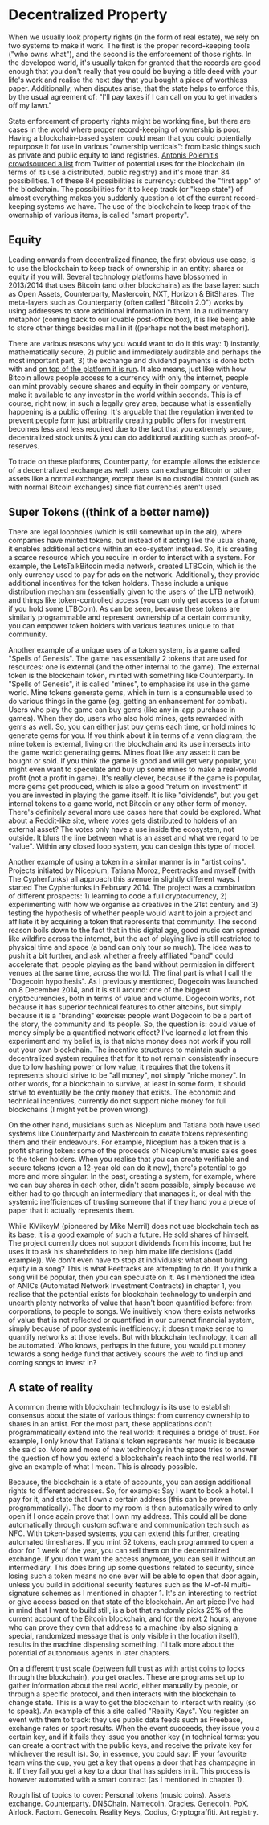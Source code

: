 # Decentralized Property

When we usually look property rights (in the form of real estate), we rely on two systems to make it work. The first is the proper record-keeping tools ("who owns what"), and the second is the enforcement of those rights. In the developed world, it's usually taken for granted that the records are good enough that you don't really that you could be buying a title deed with your life's work and realise the next day that you bought a piece of worthless paper. Additionally, when disputes arise, that the state helps to enforce this, by the usual agreement of: "I'll pay taxes if I can call on you to get invaders off my lawn."

State enforcement of property rights might be working fine, but there are cases in the world where proper record-keeping of ownership is poor. Having a blockchain-based system could mean that you could potentially repurpose it for use in various "ownership verticals": from basic things such as private and public equity to land registries. [Antonis Polemitis crowdsourced a list](http://ledracapital.com/blog/2014/3/11/bitcoin-series-24-the-mega-master-blockchain-list) from Twitter of potential uses for the blockchain (in terms of its use a distributed, public registry) and it's more than 84 possibilities. 1 of these 84 possibilities is currency: dubbed the "first app" of the blockchain. The possibilities for it to keep track (or "keep state") of almost everything makes you suddenly question a lot of the current record-keeping systems we have. The use of the blockchain to keep track of the owernship of various items, is called "smart property".

## Equity

Leading onwards from decentralized finance, the first obvious use case, is to use the blockchain to keep track of ownership in an entity: shares or equity if you will. Several technology platforms have blossomed in 2013/2014 that uses Bitcoin (and other blockchains) as the base layer: such as Open Assets, Counterparty, Mastercoin, NXT, Horizon & BitShares. The meta-layers such as Counterparty (often called "Bitcoin 2.0") works by using addresses to store additional information in them. In a rudimentary metaphor (coming back to our lovable post-office box), it is like being able to store other things besides mail in it ((perhaps not the best metaphor)).

There are various reasons why you would want to do it this way: 1) instantly, mathematically secure, 2) public and immediately auditable and perhaps the most important part, 3) the exchange and dividend payments is done both with and [on top of the platform it is run](https://gendal.wordpress.com/2014/10/05/cryptocurrency-products-and-services-will-determine-adoption-of-the-currency-not-the-other-way-round/). It also means, just like with how Bitcoin allows people access to a currency with only the internet, people can mint provably secure shares and equity in their company or venture, make it available to any investor in the world within seconds. This is of course, right now, in such a legally grey area, because what is essentially happening is a public offering. It's arguable that the regulation invented to prevent people form just arbitrarily creating public offers for investment becomes less and less required due to the fact that you extremely secure, decentralized stock units & you can do additional auditing such as proof-of-reserves.

To trade on these platforms, Counterparty, for example allows the existence of a decentralized exchange as well: users can exchange Bitcoin or other assets like a normal exchange, except there is no custodial control (such as with normal Bitcoin exchanges) since fiat currencies aren't used.

## Super Tokens ((think of a better name))

There are legal loopholes (which is still somewhat up in the air), where companies have minted tokens, but instead of it acting like the usual share, it enables additional actions within an eco-system instead. So, it is creating a scarce resource which you require in order to interact with a system. For example, the LetsTalkBitcoin media network, created LTBCoin, which is the only currency used to pay for ads on the network. Additionally, they provide additional incentives for the token holders. These include a unique distribution mechanism (essentially given to the users of the LTB network), and things like token-controlled access (you can only get access to a forum if you hold some LTBCoin). As can be seen, because these tokens are similarly programmable and represent ownership of a certain community, you can empower token holders with various features unique to that community.

Another example of a unique uses of a token system, is a game called "Spells of Genesis". The game has essentially 2 tokens that are used for resources: one is external (and the other internal to the game). The external token is the blockchain token, minted with something like Counterparty. In "Spells of Genesis", it is called "mines", to emphasise its use in the game world. Mine tokens generate gems, which in turn is a consumable used to do various things in the game (eg, getting an enhancement for combat). Users who play the game can buy gems (like any in-app purchase in games). When they do, users who also hold mines, gets rewarded with gems as well. So, you can either just buy gems each time, or hold mines to generate gems for you. If you think about it in terms of a venn diagram, the mine token is external, living on the blockchain and its use intersects into the game world: generating gems. Mines float like any asset: it can be bought or sold. If you think the game is good and will get very popular, you might even want to speculate and buy up some mines to make a real-world profit (not a profit in game). It's really clever, because if the game is popular, more gems get produced, which is also a good "return on investment" if you are invested in playing the game itself. It is like "dividends", but you get internal tokens to a game world, not Bitcoin or any other form of money. There's definitely several more use cases here that could be explored. What about a Reddit-like site, where votes gets distributed to holders of an external asset? The votes only have a use inside the ecosystem, not outside. It blurs the line between what is an asset and what we regard to be "value". Within any closed loop system, you can design this type of model.

Another example of using a token in a similar manner is in "artist coins". Projects initiated by Niceplum, Tatiana Moroz, Peertracks and myself (with The Cypherfunks) all approach this avenue in slightly different ways. I started The Cypherfunks in February 2014. The project was a combination of different prospects: 1) learning to code a full cryptocurrency, 2) experimenting with how we organise as creatives in the 21st century and 3) testing the hypothesis of whether people would want to join a project and affiliate it by acquiring a token that represents that community. The second reason boils down to the fact that in this digital age, good music can spread like wildfire across the internet, but the act of playing live is still restricted to physical time and space (a band can only tour so much). The idea was to push it a bit further, and ask whether a freely affiliated "band" could accelerate that: people playing as the band without permission in different venues at the same time, across the world. The final part is what I call the "Dogecoin hypothesis". As I previously mentioned, Dogecoin was launched on 8 December 2014, and it is still around: one of the biggest cryptocurrencies, both in terms of value and volume. Dogecoin works, not because it has superior technical features to other altcoins, but simply because it is a "branding" exercise: people want Dogecoin to be a part of the story, the community and its people. So, the question is: could value of money simply be a quantified network effect? I've learned a lot from this experiment and my belief is, is that niche money does not work if you roll out your own blockchain. The incentive structures to maintain such a decentralized system requires that for it to not remain consistently insecure due to low hashing power or low value, it requires that the tokens it represents should strive to be "all money", not simply "niche money". In other words, for a blockchain to survive, at least in some form, it should strive to eventually be the only money that exists. The economic and technical incentives, currently do not support niche money for full blockchains (I might yet be proven wrong).

On the other hand, musicians such as Niceplum and Tatiana both have used systems like Counterparty and Mastercoin to create tokens representing them and their endeavours. For example, Niceplum has a token that is a profit sharing token: some of the proceeds of Niceplum's music sales goes to the token holders. When you realise that you can create verifiable and secure tokens (even a 12-year old can do it now), there's potential to go more and more singular. In the past, creating a system, for example, where we can buy shares in each other, didn't seem possible, simply because we either had to go through an intermediary that manages it, or deal with the systemic inefficiences of trusting someone that if they hand you a piece of paper that it actually represents them.

While KMikeyM (pioneered by Mike Merril) does not use blockchain tech as its base, it is a good example of such a future. He sold shares of himself. The project currently does not support dividends from his income, but he uses it to ask his shareholders to help him make life decisions ((add example)). We don't even have to stop at individuals: what about buying equity in a song? This is what Peetracks are attempting to do. If you think a song will be popular, then you can speculate on it. As I mentioned the idea of ANICs (Automated Network Investment Contracts) in chapter 1, you realise that the potential exists for blockchain technology to underpin and unearth plenty networks of value that hasn't been quantified before: from corporations, to people to songs. We inuitively know there exists networks of value that is not reflected or quantified in our currenct financial system, simply because of poor systemic inefficiency: it doesn't make sense to quantify networks at those levels. But with blockchain technology, it can all be automated. Who knows, perhaps in the future, you would put money towards a song hedge fund that actively scours the web to find up and coming songs to invest in?

## A state of reality

A common theme with blockchain technology is its use to establish consensus about the state of various things: from currency ownership to shares in an artist. For the most part, these applications don't programmatically extend into the real world: it requires a bridge of trust. For example, I only know that Tatiana's token represents her music is because she said so. More and more of new technology in the space tries to answer the question of how you extend a blockchain's reach into the real world. I'll give an example of what I mean. This is already possible.

Because, the blockchain is a state of accounts, you can assign additional rights to different addresses. So, for example: Say I want to book a hotel. I pay for it, and state that I own a certain address (this can be proven programmatically). The door to my room is then automatically wired to only open if I once again prove that I own my address. This could all be done automatically through custom software and communication tech such as NFC. With token-based systems, you can extend this further, creating automated timeshares. If you mint 52 tokens, each programmed to open a door for 1 week of the year, you can sell them on the decentralized exchange. If you don't want the access anymore, you can sell it without an intermediary. This does bring up some questions related to security, since losing such a token means no one ever will be able to open that door again, unless you build in additional security features such as the M-of-N multi-signature schemes as I mentioned in chapter 1. It's an interesting to restrict or give access based on that state of the blockchain. An art piece I've had in mind that I want to build still, is a bot that randomly picks 25% of the current account of the Bitcoin blockchain, and for the next 2 hours, anyone who can prove they own that address to a machine (by also signing a special, randomized message that is only visible in the location itself), results in the machine dispensing something. I'll talk more about the potential of autonomous agents in later chapters.

On a different trust scale (between full trust as with artist coins to locks through the blockchain), you get oracles. These are programs set up to gather information about the real world, either manually by people, or through a specific protocol, and then interacts with the blockchain to change state. This is a way to get the blockchain to interact with reality (so to speak). An example of this a site called "Reality Keys". You register an event with them to track: they use public data feeds such as Freebase, exchange rates or sport results. When the event succeeds, they issue you a certain key, and if it fails they issue you another key (in technical terms: you can create a contract with the public keys, and receive the private key for whichever the result is). So, in essence, you could say: IF your favourite team wins the cup, you get a key that opens a door that has champagne in it. If they fail you get a key to a door that has spiders in it. This process is however automated with a smart contract (as I mentioned in chapter 1).

Rough list of topics to cover: Personal tokens (music coins). Assets exchange. Counterparty. DNSChain. Namecoin. Oracles. Genecoin. PoX. Airlock. Factom. Genecoin. Reality Keys, Codius, Cryptograffiti. Art registry.
